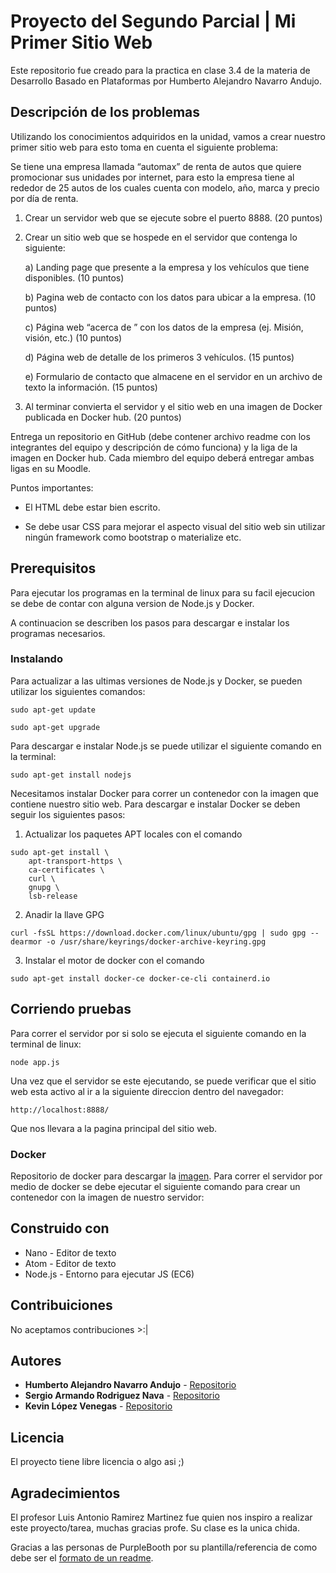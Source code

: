 # Proyecto del Segundo Parcial | Mi Primer Sitio Web
Este repositorio fue creado para la practica en clase 3.4 de la materia de Desarrollo Basado en Plataformas por Humberto Alejandro Navarro Andujo.

## Descripción de los problemas
Utilizando los conocimientos adquiridos en la unidad, vamos a crear nuestro primer sitio web para esto toma en cuenta el siguiente problema:

Se tiene una empresa llamada “automax” de renta de autos que quiere promocionar sus unidades por internet, para esto la empresa tiene al rededor de 25 autos de los cuales cuenta con modelo, año, marca y precio por día de renta.

1. Crear un servidor web que se ejecute sobre el puerto 8888. (20 puntos)

2. Crear un sitio web que se hospede en el servidor que contenga lo siguiente:

    a) Landing page que presente a la empresa y los vehículos que tiene disponibles. (10 puntos)

    b) Pagina web de contacto con los datos para ubicar a la empresa. (10 puntos)

    c) Página web “acerca de ” con los datos de la empresa (ej. Misión, visión, etc.)  (10 puntos)

    d) Página web de detalle de los primeros 3 vehículos.  (15 puntos)

    e) Formulario de contacto que almacene en el servidor en un archivo de texto la información. (15 puntos)

3. Al terminar convierta el servidor y el sitio web en una imagen de Docker publicada en Docker hub. (20 puntos)

Entrega un repositorio en GitHub (debe contener archivo readme con los integrantes del equipo y descripción de cómo funciona) y la liga de la imagen en Docker hub. Cada miembro del equipo deberá entregar ambas ligas en su Moodle.

Puntos importantes:

 * El HTML debe estar bien escrito.

 * Se debe usar CSS para mejorar el aspecto visual del sitio web sin utilizar ningún framework como bootstrap o materialize etc.



## Prerequisitos
Para ejecutar los programas en la terminal de linux para su facil ejecucion se debe de contar con alguna version de Node.js y Docker.

A continuacion se describen los pasos para descargar e instalar los programas necesarios.


### Instalando
Para actualizar a las ultimas versiones de Node.js y Docker, se pueden utilizar los siguientes comandos:
```
sudo apt-get update
```
```
sudo apt-get upgrade
```

Para descargar e instalar Node.js se puede utilizar el siguiente comando en la terminal:
```
sudo apt-get install nodejs
```

Necesitamos instalar Docker para correr un contenedor con la imagen que contiene nuestro sitio web. Para descargar e instalar Docker se deben seguir los siguientes pasos:
1. Actualizar los paquetes APT locales con el comando
```
sudo apt-get install \
    apt-transport-https \
    ca-certificates \
    curl \
    gnupg \
    lsb-release
```
2. Anadir la llave GPG
```
curl -fsSL https://download.docker.com/linux/ubuntu/gpg | sudo gpg --dearmor -o /usr/share/keyrings/docker-archive-keyring.gpg
```
3. Instalar el motor de docker con el comando
```
sudo apt-get install docker-ce docker-ce-cli containerd.io
```


## Corriendo pruebas
Para correr el servidor por si solo se ejecuta el siguiente comando en la terminal de linux:
```
node app.js
```
Una vez que el servidor se este ejecutando, se puede verificar que el sitio web esta activo al ir a la siguiente direccion dentro del navegador:
```
http://localhost:8888/
```
Que nos llevara a la pagina principal del sitio web.

### Docker
Repositorio de docker para descargar la [imagen](https://hub.docker.com/r/fanpug/app-sitio-web).
Para correr el servidor por medio de docker se debe ejecutar el siguiente comando para crear un contenedor con la imagen de nuestro servidor:


## Construido con
* Nano - Editor de texto
* Atom - Editor de texto
* Node.js - Entorno para ejecutar JS (EC6)


## Contribuiciones
No aceptamos contribuciones >:|


## Autores
* **Humberto Alejandro Navarro Andujo** - [Repositorio](https://github.com/fanpug)
* **Sergio Armando Rodriguez Nava** - [Repositorio](https://github.com/XKerberosX)
* **Kevin López Venegas** - [Repositorio](https://github.com/kevinlpzv)

## Licencia
El proyecto tiene libre licencia o algo asi ;)


## Agradecimientos
El profesor Luis Antonio Ramirez Martinez fue quien nos inspiro a realizar este proyecto/tarea, muchas gracias profe. Su clase es la unica chida.

Gracias a las personas de PurpleBooth por su plantilla/referencia de como debe ser el [formato de un readme](https://gist.github.com/PurpleBooth/109311bb0361f32d87a2).
